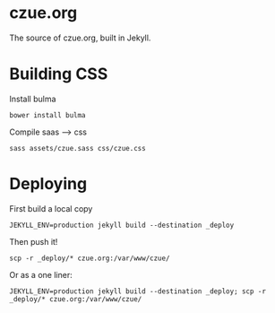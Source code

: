# czue.org

The source of czue.org, built in Jekyll.

# Building CSS

Install bulma

```
bower install bulma
```

Compile saas --> css

```
sass assets/czue.sass css/czue.css
```


# Deploying

First build a local copy
```
JEKYLL_ENV=production jekyll build --destination _deploy
```

Then push it!
```
scp -r _deploy/* czue.org:/var/www/czue/
```

Or as a one liner:
```
JEKYLL_ENV=production jekyll build --destination _deploy; scp -r _deploy/* czue.org:/var/www/czue/
```
